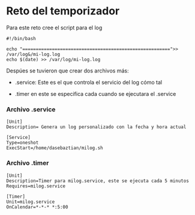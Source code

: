 # Reto del temporizador

Para este reto cree el script para el log
```
#!/bin/bash

echo "=======================================================">> /var/log&/mi-log.log
echo $(date) >> /var/log/mi-log.log
```

Despúes se tuvieron que crear dos archivos más:

- .service: Este es el que controla el servicio del log cómo tal

- .timer en este se especifica cada cuando se ejecutara el .service


### Archivo .service 

```
[Unit]
Description= Genera un log personalizado con la fecha y hora actual

[Service]
Type=oneshot
ExecStart=/home/dasebaztian/milog.sh
```

### Archivo .timer

```
[Unit]
Description=Timer para milog.service, este se ejecuta cada 5 minutos
Requires=milog.service

[Timer]
Unit=milog.service
OnCalendar=*-*-* *:5:00
```

